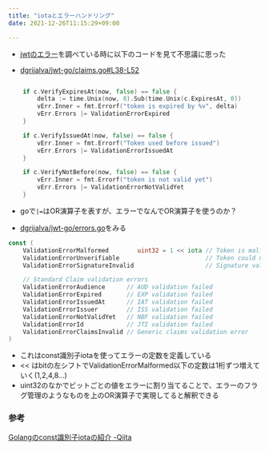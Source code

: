 ```yaml
---
title: "iotaとエラーハンドリング"
date: 2021-12-26T11:15:29+09:00

---
```


* [jwtのエラー](jwt.md)を調べている時に以下のコードを見て不思議に思った

* [dgrijalva/jwt-go/claims.go#L38-L52](https://github.com/dgrijalva/jwt-go/blob/master/claims.go#L38-L52)

```go

    if c.VerifyExpiresAt(now, false) == false {
		delta := time.Unix(now, 0).Sub(time.Unix(c.ExpiresAt, 0))
		vErr.Inner = fmt.Errorf("token is expired by %v", delta)
		vErr.Errors |= ValidationErrorExpired
	}

	if c.VerifyIssuedAt(now, false) == false {
		vErr.Inner = fmt.Errorf("Token used before issued")
		vErr.Errors |= ValidationErrorIssuedAt
	}

	if c.VerifyNotBefore(now, false) == false {
		vErr.Inner = fmt.Errorf("token is not valid yet")
		vErr.Errors |= ValidationErrorNotValidYet
	}
```

* goで`|=`はOR演算子を表すが、エラーでなんでOR演算子を使うのか？

* [dgrijalva/jwt-go/errors.go](https://github.com/dgrijalva/jwt-go/blob/master/errors.go)をみる

```go
const (
	ValidationErrorMalformed        uint32 = 1 << iota // Token is malformed
	ValidationErrorUnverifiable                        // Token could not be verified because of signing problems
	ValidationErrorSignatureInvalid                    // Signature validation failed

	// Standard Claim validation errors
	ValidationErrorAudience      // AUD validation failed
	ValidationErrorExpired       // EXP validation failed
	ValidationErrorIssuedAt      // IAT validation failed
	ValidationErrorIssuer        // ISS validation failed
	ValidationErrorNotValidYet   // NBF validation failed
	ValidationErrorId            // JTI validation failed
	ValidationErrorClaimsInvalid // Generic claims validation error
)
```
* これはconst識別子iotaを使ってエラーの定数を定義している
* << はbitの左シフトでValidationErrorMalformed以下の定数は1桁ずつ増えていく(1,2,4,8...)
* uint32のなかでビットごとの値をエラーに割り当てることで、エラーのフラグ管理のようなものを上のOR演算子で実現してると解釈できる



### 参考
[Golangのconst識別子iotaの紹介 -Qiita](https://qiita.com/curepine/items/2ae2f6504f0d28016411)
